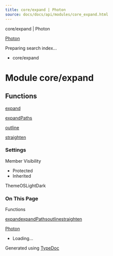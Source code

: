 ```yaml
---
title: core/expand | Photon
source: docs/docs/api/modules/core_expand.html
---
```


core/expand | Photon

[Photon](../index.html)




Preparing search index...

* core/expand

# Module core/expand

## Functions

[expand](../functions/core_expand.expand.html)


[expandPaths](../functions/core_expand.expandPaths.html)


[outline](../functions/core_expand.outline.html)


[straighten](../functions/core_expand.straighten.html)

### Settings

Member Visibility

* Protected
* Inherited

ThemeOSLightDark

### On This Page

Functions

[expand](#expand)[expandPaths](#expandpaths)[outline](#outline)[straighten](#straighten)

[Photon](../index.html)

* Loading...

Generated using [TypeDoc](https://typedoc.org/)
